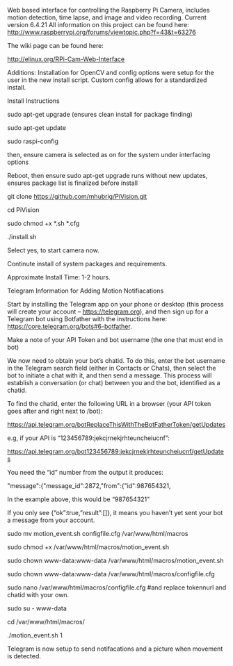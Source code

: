 Web based interface for controlling the Raspberry Pi Camera, includes motion detection, time lapse, and image and video recording.
Current version 6.4.21
All information on this project can be found here: http://www.raspberrypi.org/forums/viewtopic.php?f=43&t=63276

The wiki page can be found here:

http://elinux.org/RPi-Cam-Web-Interface


Additions:
Installation for OpenCV and config options were setup for the user in the new install script.
Custom config allows for a standardized install.




Install Instructions

sudo apt-get upgrade (ensures clean install for package finding)

sudo apt-get update

sudo raspi-config

then, ensure camera is selected as on for the system under interfacing options

Reboot, then ensure sudo apt-get upgrade runs without new updates, ensures package list is finalized before install

git clone https://github.com/mhubrig/PiVision.git

cd PiVision

sudo chmod +x *.sh *.cfg

./install.sh

Select yes, to start camera now.

Continute install of system packages and requirements.

Approximate Install Time: 1-2 hours.


Telegram Information for Adding Motion Notifiacations

Start by installing the Telegram app on your phone or desktop (this process will create your account – https://telegram.org), and then sign up for a Telegram bot using Botfather with the instructions here: https://core.telegram.org/bots#6-botfather.
 
Make a note of your API Token and bot username (the one that must end in bot)
 
We now need to obtain your bot’s chatid. To do this, enter the bot username in the Telegram search field (either in Contacts or Chats), then select the bot to initiate a chat with it, and then send a message. This process will establish a conversation (or chat) between you and the bot, identified as a chatid.
 
To find the chatid, enter the following URL in a browser (your API token goes after and right next to /bot):


https://api.telegram.org/botReplaceThisWithTheBotFatherToken/getUpdates
 
e.g, if your API is “123456789:jekcjrnekjrhteuncheiucnf”:


https://api.telegram.org/bot123456789:jekcjrnekjrhteuncheiucnf/getUpdates
 
You need the “id” number from the output it produces:


"message":{"message_id":2872,"from":{"id":987654321,
 
In the example above, this would be “987654321”
 
If you only see {“ok”:true,”result”:[]}, it means you haven’t yet sent your bot a message from your account.

sudo mv motion_event.sh configfile.cfg /var/www/html/macros

sudo chmod +x /var/www/html/macros/motion_event.sh

sudo chown www-data:www-data /var/www/html/macros/motion_event.sh

sudo chown www-data:www-data /var/www/html/macros/configfile.cfg

sudo nano /var/www/html/macros/configfile.cfg #and replace tokennurl and chatid with your own.

sudo su - www-data

cd /var/www/html/macros/

./motion_event.sh 1

Telegram is now setup to send notifacations and a picture when movement is detected.
